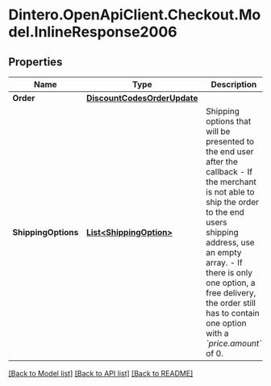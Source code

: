# Dintero.OpenApiClient.Checkout.Model.InlineResponse2006

## Properties

Name | Type | Description | Notes
------------ | ------------- | ------------- | -------------
**Order** | [**DiscountCodesOrderUpdate**](DiscountCodesOrderUpdate.md) |  | [optional] 
**ShippingOptions** | [**List&lt;ShippingOption&gt;**](ShippingOption.md) | Shipping options that will be presented to the end user after the callback  - If the merchant is not able to ship the order to the end users   shipping address, use an empty array. - If there is only one option, a free delivery, the order still   has to contain one option with a _&#x60;price.amount&#x60;_ of 0.  | 

[[Back to Model list]](../README.md#documentation-for-models) [[Back to API list]](../README.md#documentation-for-api-endpoints) [[Back to README]](../README.md)

